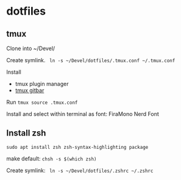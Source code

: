 # dotfiles

## tmux

Clone into ~/Devel/


Create symlink.
``` ln -s ~/Devel/dotfiles/.tmux.conf ~/.tmux.conf```

Install 

* tmux plugin manager
* [tmux gitbar](https://github.com/arl/tmux-gitbar)

Run 
```tmux source .tmux.conf```

Install and select within terminal as font: FiraMono Nerd Font

## Install zsh

```sudo apt install zsh zsh-syntax-highlighting package```

make default:
```chsh -s $(which zsh)```

Create symlink:
``` ln -s ~/Devel/dotfiles/.zshrc ~/.zshrc```
